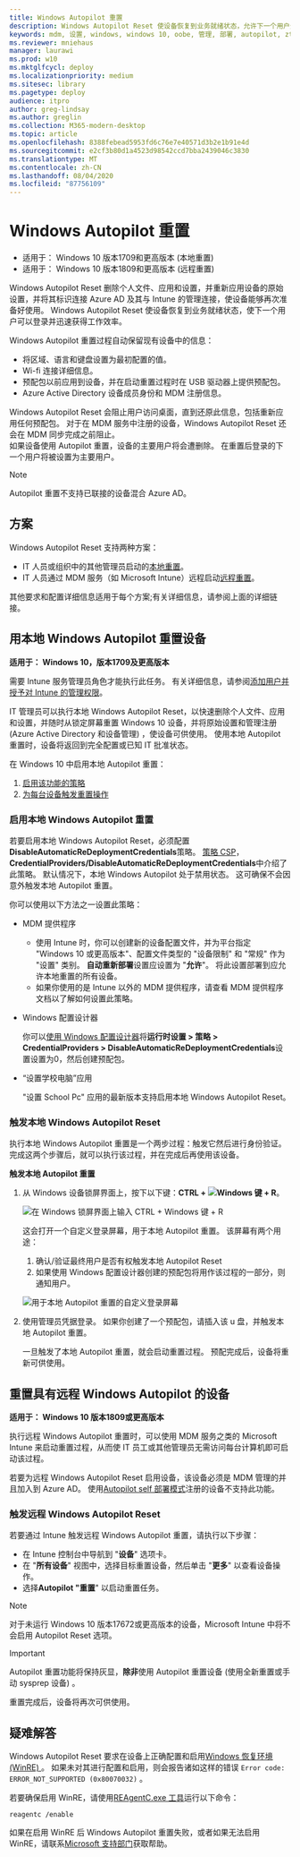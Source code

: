 ```yaml
---
title: Windows Autopilot 重置
description: Windows Autopilot Reset 使设备恢复到业务就绪状态，允许下一个用户登录并快速轻松地进行工作。
keywords: mdm, 设置, windows, windows 10, oobe, 管理, 部署, autopilot, ztd, 零接触, 合作伙伴, msfb, intune
ms.reviewer: mniehaus
manager: laurawi
ms.prod: w10
ms.mktglfcycl: deploy
ms.localizationpriority: medium
ms.sitesec: library
ms.pagetype: deploy
audience: itpro
author: greg-lindsay
ms.author: greglin
ms.collection: M365-modern-desktop
ms.topic: article
ms.openlocfilehash: 8388febead5953fd6c76e7e40571d3b2e1b91e4d
ms.sourcegitcommit: e2cf3b80d1a4523d98542ccd7bba2439046c3830
ms.translationtype: MT
ms.contentlocale: zh-CN
ms.lasthandoff: 08/04/2020
ms.locfileid: "87756109"
---
```

# <a name="windows-autopilot-reset"></a>Windows Autopilot 重置

- 适用于： Windows 10 版本1709和更高版本 (本地重置) 
- 适用于： Windows 10 版本1809和更高版本 (远程重置) 

Windows Autopilot Reset 删除个人文件、应用和设置，并重新应用设备的原始设置，并将其标识连接 Azure AD 及其与 Intune 的管理连接，使设备能够再次准备好使用。 Windows Autopilot Reset 使设备恢复到业务就绪状态，使下一个用户可以登录并迅速获得工作效率。 

Windows Autopilot 重置过程自动保留现有设备中的信息：
 
-   将区域、语言和键盘设置为最初配置的值。
-   Wi-fi 连接详细信息。
-   预配包以前应用到设备，并在启动重置过程时在 USB 驱动器上提供预配包。 
-   Azure Active Directory 设备成员身份和 MDM 注册信息。

Windows Autopilot Reset 会阻止用户访问桌面，直到还原此信息，包括重新应用任何预配包。  对于在 MDM 服务中注册的设备，Windows Autopilot Reset 还会在 MDM 同步完成之前阻止。  
如果设备使用 Autopilot 重置，设备的主要用户将会遭删除。 在重置后登录的下一个用户将被设置为主要用户。
 
 
>[!NOTE]
>Autopilot 重置不支持已联接的设备混合 Azure AD。

## <a name="scenarios"></a>方案

Windows Autopilot Reset 支持两种方案：

-   IT 人员或组织中的其他管理员启动的[本地重置](#reset-devices-with-local-windows-autopilot-reset)。
-   IT 人员通过 MDM 服务（如 Microsoft Intune）远程启动[远程重置](#reset-devices-with-remote-windows-autopilot-reset)。

其他要求和配置详细信息适用于每个方案;有关详细信息，请参阅上面的详细链接。

## <a name="reset-devices-with-local-windows-autopilot-reset"></a>用本地 Windows Autopilot 重置设备 

**适用于： Windows 10，版本1709及更高版本**

需要 Intune 服务管理员角色才能执行此任务。  有关详细信息，请参阅[添加用户并授予对 Intune 的管理权限](https://docs.microsoft.com/intune/users-add)。

IT 管理员可以执行本地 Windows Autopilot Reset，以快速删除个人文件、应用和设置，并随时从锁定屏幕重置 Windows 10 设备，并将原始设置和管理注册 (Azure Active Directory 和设备管理) ，使设备可供使用。 使用本地 Autopilot 重置时，设备将返回到完全配置或已知 IT 批准状态。

在 Windows 10 中启用本地 Autopilot 重置：

1. [启用该功能的策略](#enable-local-windows-autopilot-reset)
2. [为每台设备触发重置操作](#trigger-local-windows-autopilot-reset)

### <a name="enable-local-windows-autopilot-reset"></a>启用本地 Windows Autopilot 重置

若要启用本地 Windows Autopilot Reset，必须配置**DisableAutomaticReDeploymentCredentials**策略。 [策略 CSP](https://docs.microsoft.com/windows/client-management/mdm/policy-csp-credentialproviders)， **CredentialProviders/DisableAutomaticReDeploymentCredentials**中介绍了此策略。 默认情况下，本地 Windows Autopilot 处于禁用状态。 这可确保不会因意外触发本地 Autopilot 重置。

你可以使用以下方法之一设置此策略：

- MDM 提供程序

    - 使用 Intune 时，你可以创建新的设备配置文件，并为平台指定 "Windows 10 或更高版本"、配置文件类型的 "设备限制" 和 "常规" 作为 "设置" 类别。  **自动重新部署**设置应设置为 "**允许**"。  将此设置部署到应允许本地重置的所有设备。
    - 如果你使用的是 Intune 以外的 MDM 提供程序，请查看 MDM 提供程序文档以了解如何设置此策略。 

- Windows 配置设计器

    你可以[使用 Windows 配置设计器](https://docs.microsoft.com/windows/configuration/provisioning-packages/provisioning-create-package)将**运行时设置 > 策略 > CredentialProviders > DisableAutomaticReDeploymentCredentials**设置设置为0，然后创建预配包。

- “设置学校电脑”应用

    "设置 School Pc" 应用的最新版本支持启用本地 Windows Autopilot Reset。

### <a name="trigger-local-windows-autopilot-reset"></a>触发本地 Windows Autopilot Reset

执行本地 Windows Autopilot 重置是一个两步过程：触发它然后进行身份验证。 完成这两个步骤后，就可以执行该过程，并在完成后再使用该设备。 

**触发本地 Autopilot 重置**

1. 从 Windows 设备锁屏界面上，按下以下键：**CTRL + ![Windows 键](images/windows_glyph.png) + R**。 

    ![在 Windows 锁屏界面上输入 CTRL + Windows 键 + R](images/autopilot-reset-lockscreen.png)

    这会打开一个自定义登录屏幕，用于本地 Autopilot 重置。 该屏幕有两个用途：
    1. 确认/验证最终用户是否有权触发本地 Autopilot Reset
    2. 如果使用 Windows 配置设计器创建的预配包将用作该过程的一部分，则通知用户。

    ![用于本地 Autopilot 重置的自定义登录屏幕](images/autopilot-reset-customlogin.png)

2. 使用管理员凭据登录。 如果你创建了一个预配包，请插入该 u 盘，并触发本地 Autopilot 重置。

    一旦触发了本地 Autopilot 重置，就会启动重置过程。 预配完成后，设备将重新可供使用。

## <a name="reset-devices-with-remote-windows-autopilot-reset"></a>重置具有远程 Windows Autopilot 的设备

**适用于： Windows 10 版本1809或更高版本**

执行远程 Windows Autopilot 重置时，可以使用 MDM 服务之类的 Microsoft Intune 来启动重置过程，从而使 IT 员工或其他管理员无需访问每台计算机即可启动该过程。

若要为远程 Windows Autopilot Reset 启用设备，该设备必须是 MDM 管理的并且加入到 Azure AD。 使用[Autopilot self 部署模式](self-deploying.md)注册的设备不支持此功能。

### <a name="triggering-a-remote-windows-autopilot-reset"></a>触发远程 Windows Autopilot Reset

若要通过 Intune 触发远程 Windows Autopilot 重置，请执行以下步骤：
 
-   在 Intune 控制台中导航到 "**设备**" 选项卡。 
-   在 "**所有设备**" 视图中，选择目标重置设备，然后单击 "**更多**" 以查看设备操作。 
-   选择**Autopilot "重置**" 以启动重置任务。 

>[!NOTE]
>对于未运行 Windows 10 版本17672或更高版本的设备，Microsoft Intune 中将不会启用 Autopilot Reset 选项。

>[!IMPORTANT]
>Autopilot 重置功能将保持灰显，**除非**使用 Autopilot 重置设备 (使用全新重置或手动 sysprep 设备) 。

重置完成后，设备将再次可供使用。
 


## <a name="troubleshooting"></a>疑难解答

Windows Autopilot Reset 要求在设备上正确配置和启用[Windows 恢复环境 (WinRE) ](https://docs.microsoft.com/windows-hardware/manufacture/desktop/windows-recovery-environment--windows-re--technical-reference) 。 如果未对其进行配置和启用，则会报告诸如这样的错误 `Error code: ERROR_NOT_SUPPORTED (0x80070032)` 。

若要确保启用 WinRE，请使用[REAgentC.exe 工具](https://docs.microsoft.com/windows-hardware/manufacture/desktop/reagentc-command-line-options)运行以下命令：

```
reagentc /enable
```

如果在启用 WinRE 后 Windows Autopilot 重置失败，或者如果无法启用 WinRE，请联系[Microsoft 支持部门](https://support.microsoft.com)获取帮助。

